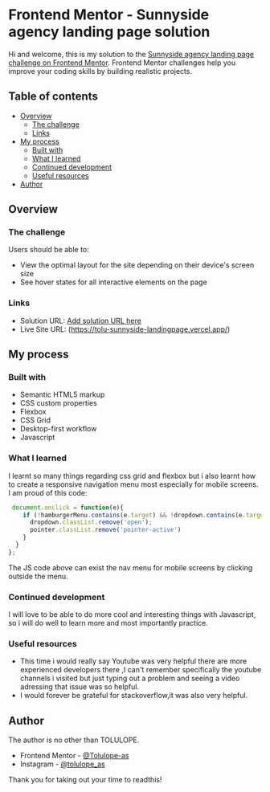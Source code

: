 # Frontend Mentor - Sunnyside agency landing page solution

Hi and welcome, this is my solution to the [Sunnyside agency landing page challenge on Frontend Mentor](https://www.frontendmentor.io/challenges/sunnyside-agency-landing-page-7yVs3B6ef). Frontend Mentor challenges help you improve your coding skills by building realistic projects.

## Table of contents

- [Overview](#overview)
  - [The challenge](#the-challenge)
  - [Links](#links)
- [My process](#my-process)
  - [Built with](#built-with)
  - [What I learned](#what-i-learned)
  - [Continued development](#continued-development)
  - [Useful resources](#useful-resources)
- [Author](#author)




## Overview

### The challenge

Users should be able to:

- View the optimal layout for the site depending on their device's screen size
- See hover states for all interactive elements on the page


### Links

- Solution URL: [Add solution URL here](https://your-solution-url.com)
- Live Site URL: (https://tolu-sunnyside-landingpage.vercel.app/)

## My process

### Built with

- Semantic HTML5 markup
- CSS custom properties
- Flexbox
- CSS Grid
- Desktop-first workflow
- Javascript



### What I learned

I learnt so many things regarding css grid and flexbox but i also learnt how to create a responsive navigation menu most especially for mobile screens.
I am proud of this code:


```js
 document.onclick = function(e){
    if (!hamburgerMenu.contains(e.target) && !dropdown.contains(e.target) ) {
      dropdown.classList.remove('open');
      pointer.classList.remove('pointer-active')
    }
  }
};
```
The JS code above can exist the nav menu for mobile screens by clicking outside the menu.

### Continued development
I will love to be able to do more cool and interesting things with Javascript, so i will do well to learn more and most importantly practice.

### Useful resources
- This time i would really say Youtube was very helpful there are more experienced developers there ,I can't remember specifically the youtube channels i visited but just typing out a problem and seeing a video adressing that issue was so helpful.
- I would forever be grateful for stackoverflow,it was also very helpful.


## Author
The author is no other than TOLULOPE.
- Frontend Mentor - [@Tolulope-as](https://www.frontendmentor.io/profile/Tolulope-as)
- Instagram - [@tolulope_as](https://www.instagram.com/tolulope_as)

Thank you for taking out your time to readthis!
